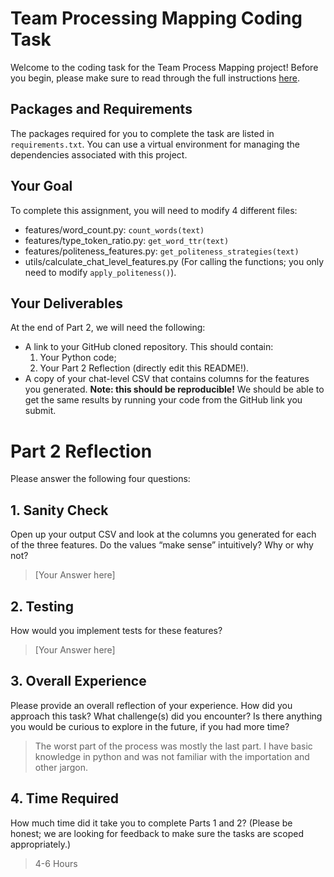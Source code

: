 # Team Processing Mapping Coding Task
Welcome to the coding task for the Team Process Mapping project! Before you begin, please make sure to read through the full instructions [here](https://docs.google.com/document/d/1_FZ-N-7Qr9_CXK-fX9vdcMhkaDzmRXyUh1aHEHjL1hs/edit).

## Packages and Requirements
The packages required for you to complete the task are listed in `requirements.txt`. You can use a virtual environment for managing the dependencies associated with this project.

## Your Goal
To complete this assignment, you will need to modify 4 different files:
- features/word_count.py: `count_words(text)`
- features/type_token_ratio.py: `get_word_ttr(text)`
- features/politeness_features.py: `get_politeness_strategies(text)`
- utils/calculate_chat_level_features.py (For calling the functions; you only need to modify `apply_politeness()`).

## Your Deliverables
At the end of Part 2, we will need the following:
- A link to your GitHub cloned repository. This should contain:
  1. Your Python code;
  2. Your Part 2 Reflection (directly edit this README!).
- A copy of your chat-level CSV that contains columns for the features you generated. **Note: this should be reproducible!** We should be able to get the same results by running your code from the GitHub link you submit.

# Part 2 Reflection
Please answer the following four questions:

## 1. Sanity Check
Open up your output CSV and look at the columns you generated for each of the three features. Do the values “make sense” intuitively? Why or why not?
> [Your Answer here]

## 2. Testing
How would you implement tests for these features?
> [Your Answer here]

## 3. Overall Experience
Please provide an overall reflection of your experience. How did you approach this task? What challenge(s) did you encounter? Is there anything you would be curious to explore in the future, if you had more time?
> The worst part of the process was mostly the last part. I have basic knowledge in python and was not familiar with the importation and other jargon. 

## 4. Time Required
How much time did it take you to complete Parts 1 and 2? (Please be honest; we are looking for feedback to make sure the tasks are scoped appropriately.)
> 4-6 Hours 
